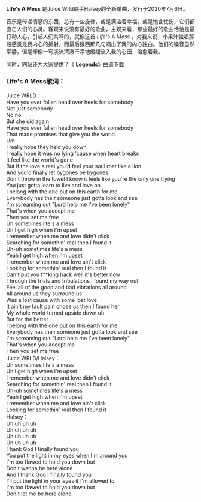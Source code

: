 

**Life's A Mess** 是Juice Wrld联手Halsey的全新单曲，发行于2020年7月6日。

音乐是传递情感的东西，总有一些旋律，或是满溢着幸福，或是饱含忧伤，它们都直击人们的心灵。客观来说没有最好的歌曲，主观来看，那些最好的歌曲恰恰是最打动人心，引起人们共鸣的，就像这首
_Life's A Mess_
，对我来说，小果汁独唱那段感觉是我内心的折射，而最后猴西那几句唱出了我的内心独白。他们的嗓音虽然平静，但是却像一弯溪流清澈干净地缓缓流入我的心田，治愈着我。

同时，网站还为大家提供了《[ **Legends**](Music-11315-Legends-Juice-Wrld.html
"Legends")》曲谱下载

### Life's A Mess歌词：

Juice WRLD：  
Have you ever fallen head over heels for somebody  
Not just somebody  
No no  
But she did again  
Have you ever fallen head over heels for somebody  
That made promises that give you the world  
Um  
I really hope they held you down  
I really hope it was no lying 'cause when heart breaks  
It feel like the world's gone  
But if the love's real you'd feel your soul roar like a lion  
And you'd finally let bygones be bygones  
Don't throw in the towel I know it feels like you're the only one trying  
You just gotta learn to live and love on  
I belong with the one put on this earth for me  
Everybody has their someone just gotta look and see  
I'm screaming out "Lord help me I've been lonely"  
That's when you accept me  
Then you set me free  
Uh sometimes life's a mess  
Uh I get high when I'm upset  
I remember when me and love didn't click  
Searching for somethin' real then I found it  
Uh-uh sometimes life's a mess  
Yeah I get high when I'm upset  
I remember when me and love ain't click  
Looking for somethin' real then I found it  
Can't put you f**king back well it's better now  
Through the trials and tribulations I found my way out  
Feel all of the good and bad vibrations all around  
All around us they surround us  
Was a lost cause with some lost love  
It ain't my fault pain chose us then I found her  
My whole world turned upside down uh  
But for the better  
I belong with the one put on this earth for me  
Everybody has their someone just gotta look and see  
I'm screaming out "Lord help me I've been lonely"  
That's when you accept me  
Then you set me free  
Juice WRLD/Halsey：  
Uh sometimes life's a mess  
Uh I get high when I'm upset  
I remember when me and love didn't click  
Searching for somethin' real then I found it  
Uh-uh sometimes life's a mess  
Yeah I get high when I'm upset  
I remember when me and love ain't click  
Looking for somethin' real then I found it  
Halsey：  
Uh uh uh uh  
Uh uh uh uh  
Uh uh uh uh  
Uh uh uh uh  
Thank God I finally found you  
You put the light in my eyes when I'm around you  
I'm too flawed to hold you down but  
Don't wanna be here alone  
And I thank God I finally found you  
I'll put the light in your eyes if I'm allowed to  
I'm too flawed to hold you down but  
Don't let me be here alone

